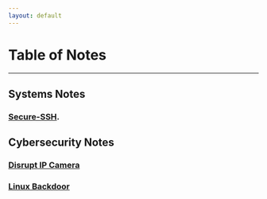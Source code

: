 ```yaml
---
layout: default
---
```


# Table of Notes
* * *
## Systems Notes
### [Secure-SSH](./Secure-SSH.md).

## Cybersecurity Notes
### [Disrupt IP Camera](./Airmon-ng_Used.md)
### [Linux Backdoor](./fifo_backdoor.md)
